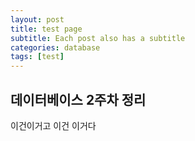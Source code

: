 ```yaml
---
layout: post
title: test page
subtitle: Each post also has a subtitle
categories: database
tags: [test]
---
```

## 데이터베이스 2주차 정리

이건이거고 이건 이거다